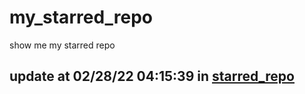 # my_starred_repo
show me my starred repo

update at 02/28/22 04:15:39 in [starred_repo](./index.html)
---

